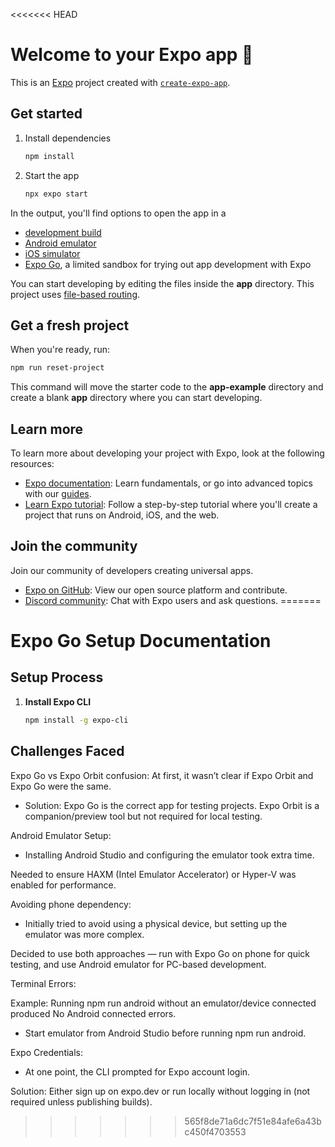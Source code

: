 <<<<<<< HEAD
# Welcome to your Expo app 👋

This is an [Expo](https://expo.dev) project created with [`create-expo-app`](https://www.npmjs.com/package/create-expo-app).

## Get started

1. Install dependencies

   ```bash
   npm install
   ```

2. Start the app

   ```bash
   npx expo start
   ```

In the output, you'll find options to open the app in a

- [development build](https://docs.expo.dev/develop/development-builds/introduction/)
- [Android emulator](https://docs.expo.dev/workflow/android-studio-emulator/)
- [iOS simulator](https://docs.expo.dev/workflow/ios-simulator/)
- [Expo Go](https://expo.dev/go), a limited sandbox for trying out app development with Expo

You can start developing by editing the files inside the **app** directory. This project uses [file-based routing](https://docs.expo.dev/router/introduction).

## Get a fresh project

When you're ready, run:

```bash
npm run reset-project
```

This command will move the starter code to the **app-example** directory and create a blank **app** directory where you can start developing.

## Learn more

To learn more about developing your project with Expo, look at the following resources:

- [Expo documentation](https://docs.expo.dev/): Learn fundamentals, or go into advanced topics with our [guides](https://docs.expo.dev/guides).
- [Learn Expo tutorial](https://docs.expo.dev/tutorial/introduction/): Follow a step-by-step tutorial where you'll create a project that runs on Android, iOS, and the web.

## Join the community

Join our community of developers creating universal apps.

- [Expo on GitHub](https://github.com/expo/expo): View our open source platform and contribute.
- [Discord community](https://chat.expo.dev): Chat with Expo users and ask questions.
=======
# Expo Go Setup Documentation

## Setup Process

1. **Install Expo CLI**
   ```bash
   npm install -g expo-cli

## Challenges Faced

Expo Go vs Expo Orbit confusion: At first, it wasn’t clear if Expo Orbit and Expo Go were the same.

- Solution: Expo Go is the correct app for testing projects. Expo Orbit is a companion/preview tool but not required for local testing.

Android Emulator Setup:

- Installing Android Studio and configuring the emulator took extra time.

Needed to ensure HAXM (Intel Emulator Accelerator) or Hyper-V was enabled for performance.

Avoiding phone dependency:

- Initially tried to avoid using a physical device, but setting up the emulator was more complex.

Decided to use both approaches — run with Expo Go on phone for quick testing, and use Android emulator for PC-based development.

Terminal Errors:

Example: Running npm run android without an emulator/device connected produced No Android connected errors.

- Start emulator from Android Studio before running npm run android.

Expo Credentials:

- At one point, the CLI prompted for Expo account login.

Solution: Either sign up on expo.dev
 or run locally without logging in (not required unless publishing builds).

>>>>>>> 565f8de71a6dc7f51e84afe6a43bc450f4703553
